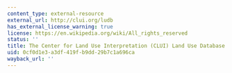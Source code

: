 ```yaml
---
content_type: external-resource
external_url: http://clui.org/ludb
has_external_license_warning: true
license: https://en.wikipedia.org/wiki/All_rights_reserved
status: ''
title: The Center for Land Use Interpretation (CLUI) Land Use Database
uid: 0cf0d1e3-a3df-419f-b9dd-29b7c1a696ca
wayback_url: ''
---
```

